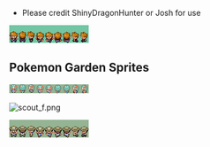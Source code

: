 - Please credit ShinyDragonHunter or Josh for use

![gary_oak.png](gary_oak.png)

## Pokemon Garden Sprites

![little_girl.png](little_girl.png)

![scout_f.png](scout.f.png)

![scout_m.png](scout_m.png)